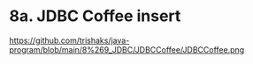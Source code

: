 # 8a. JDBC Coffee insert
https://github.com/trishaks/java-program/blob/main/8%269_JDBC/JDBCCoffee/JDBCCoffee.png
